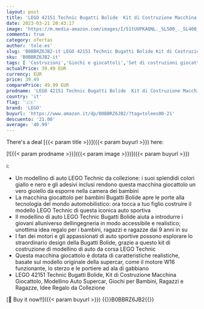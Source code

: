 ```yaml
---
layout: post
title: 'LEGO 42151 Technic Bugatti Bolide  Kit di Costruzione Macchina Giocattolo  Modellino Auto Supercar  Giochi per Bambini  Ragazzi e Ragazze  Idee Regalo da Collezione'
date: 2023-03-21 20:43:17
image: 'https://m.media-amazon.com/images/I/51tUUPKAQNL._SL500_._SL400_.jpg'
comments: true
category: ofertas
author: 'tole.es'
slug: 'B0BBRZ6JB2-it LEGO 42151 Technic Bugatti Bolide Kit di Costruzione...'
sku: 'B0BBRZ6JB2-it'
tags: [ 'Costruzioni','Giochi e giocattoli','Set di costruzioni giocattolo','lego','🇮🇹', ]
actualPrice: 39.49 EUR
currency: EUR
price: 39.49
comparePrice: 49.99 EUR
prodname: 'LEGO 42151 Technic Bugatti Bolide  Kit di Costruzione Macchina Giocattolo  Modellino Auto Supercar  Giochi per Bambini  Ragazzi e Ragazze  Idee Regalo da Collezione'
country: 'it'
flag: '🇮🇹'
brand: 'LEGO'
buyurl: 'https://www.amazon.it/dp/B0BBRZ6JB2/?tag=tolees00-21'
descuento: '21.00'
average: '40.99'
---
```


There's a deal [{{< param title >}}]({{< param buyurl >}})  here:

[![{{< param prodname >}}]({{< param image >}})]({{< param buyurl >}})

ℹ️:

- Un modellino di auto LEGO Technic da collezione: i suoi splendidi colori giallo e nero e gli adesivi inclusi rendono questa macchina giocattolo un vero gioiello da esporre nella camera dei bambini
- La macchina giocattolo per bambini Bugatti Bolide apre le porte alla tecnologia del mondo automobilistico: ora tocca a tuo figlio costruire il modello LEGO Technic di questa iconica auto sportiva
- Il modellino di auto LEGO Technic Bugatti Bolide aiuta a introdurre i giovani alluniverso dellingegneria in modo accessibile e realistico; unottima idea regalo per i bambini, ragazzi e ragazze dai 9 anni in su
- I fan dei motori e gli appassionati di auto sportive possono esplorare lo straordinario design della Bugatti Bolide, grazie a questo kit di costruzione di modellino di auto da corsa LEGO Technic
- Questa macchina giocattolo è dotata di caratteristiche realistiche, basate sul modello originale della supercar, come il motore W16 funzionante, lo sterzo e le portiere ad ala di gabbiano
- LEGO 42151 Technic Bugatti Bolide, Kit di Costruzione Macchina Giocattolo, Modellino Auto Supercar, Giochi per Bambini, Ragazzi e Ragazze, Idee Regalo da Collezione

[🛒 Buy it now!!]({{< param buyurl >}})
{{<world>}}B0BBRZ6JB2{{</world>}}
